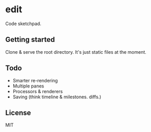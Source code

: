 # edit

Code sketchpad.

## Getting started

Clone & serve the root directory. It's just static files at the moment.

## Todo

- Smarter re-rendering
- Multiple panes
- Processors & renderers
- Saving (think timeline & milestones. diffs.)

## License

MIT